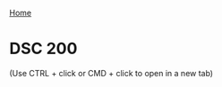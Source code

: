 [Home](https://llmechling.github.io/lara_mechling.github.io/)

# DSC 200

(Use CTRL + click or CMD + click to open in a new tab)
